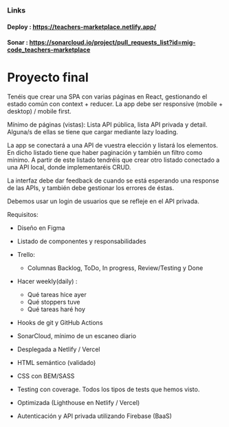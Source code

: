 ### Links

#### Deploy : https://teachers-marketplace.netlify.app/
#### Sonar : https://sonarcloud.io/project/pull_requests_list?id=mig-code_teachers-marketplace

# Proyecto final

Tenéis que crear una SPA con varias páginas en React, gestionando el estado común con context + reducer. La app debe ser responsive (mobile + desktop) / mobile first.

Mínimo de páginas (vistas): Lista API pública, lista API privada y detail. Alguna/s de ellas se tiene que cargar mediante lazy loading.

La app se conectará a una API de vuestra elección y listará los elementos. En dicho listado tiene que haber paginación y también un filtro como mínimo. A partir de este listado tendréis que crear otro listado conectado a una API local, donde implementaréis CRUD.

La interfaz debe dar feedback de cuando se está esperando una response de las APIs, y también debe gestionar los errores de éstas.

Debemos usar un login de usuarios que se refleje en el API privada.

Requisitos:

-   Diseño en Figma
-   Listado de componentes y responsabilidades
-   Trello:

    -   Columnas Backlog, ToDo, In progress, Review/Testing y Done

-   Hacer weekly(daily) :

    -   Qué tareas hice ayer
    -   Qué stoppers tuve
    -   Qué tareas haré hoy

-   Hooks de git y GitHub Actions
-   SonarCloud, mínimo de un escaneo diario
-   Desplegada a Netlify / Vercel

-   HTML semántico (validado)
-   CSS con BEM/SASS
-   Testing con coverage. Todos los tipos de tests que hemos visto.
-   Optimizada (Lighthouse en Netlify / Vercel)

-   Autenticación y API privada utilizando Firebase (BaaS)
